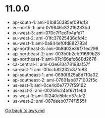 
 # 11.0.0
- ap-south-1: ami-01b850385ef091df3
- eu-north-1: ami-079846c82216233bd
- eu-west-3: ami-070c7f1cd1b4afe71
- eu-west-2: ami-01fc37625436dfd4c
- eu-west-1: ami-0a844ef0fd8827834
- ap-northeast-3: ami-0b8d02e39f71ec298
- ap-northeast-2: ami-003b0b2eb91669b28
- ap-northeast-1: ami-07c166afc660d2676
- ca-central-1: ami-03e613478198af57f
- sa-east-1: ami-00ccb82232c87fd88
- ap-southeast-1: ami-0690f625a8d7f0a32
- ap-southeast-2: ami-07801ab8771002f5c
- us-east-1: ami-0ce4d0e7777f59162
- us-east-2: ami-002b9c24bf67f1eb3
- us-west-1: ami-0f240d5bfcc37afe2
- us-west-2: ami-087deeb0774f1555f

[Go back to aws.md](../../aws.md) 
